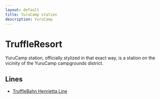 ```yaml
---
layout: default
title: YuruCamp station
description: YuruCamp
---
```


# TruffleResort

YuruCamp station, officially stylized in that exact way, is a station
on the vicinity of the YuruCamp campgrounds district.

## Lines


- [TruffleBahn Henrietta Line](/rail-lines/tb-henrietta-line)
